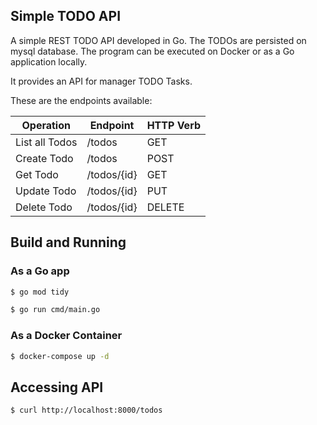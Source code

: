 ## Simple TODO API

A simple REST TODO API developed in Go. The TODOs are persisted on mysql database. The program can be executed on Docker or as a Go application locally.

It provides an API for manager TODO Tasks. 

These are the endpoints available:

| Operation      | Endpoint    | HTTP Verb |
|----------------|-------------|-----------|
| List all Todos | /todos      | GET       |
| Create Todo    | /todos      | POST      |
| Get Todo       | /todos/{id} | GET       |
| Update Todo    | /todos/{id} | PUT       |
| Delete Todo    | /todos/{id} | DELETE    |

## Build and Running

### As a Go app

```bash
$ go mod tidy

$ go run cmd/main.go
```

### As a Docker Container

```bash
$ docker-compose up -d
```

## Accessing API

```bash
$ curl http://localhost:8000/todos
```